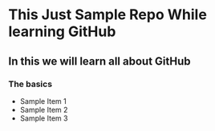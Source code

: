 # This Just Sample Repo While learning GitHub

## In this we will learn all about GitHub

### The basics

- Sample Item 1
- Sample Item 2
- Sample Item 3
